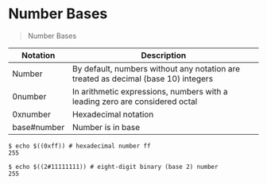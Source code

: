 # Number Bases

> Number Bases

| Notation    | Description |
|-------------|-------------|
| Number      | By default, numbers without any notation are treated as decimal (base 10) integers |
| 0number     | In arithmetic expressions, numbers with a leading zero are considered octal |
| 0xnumber    | Hexadecimal notation |
| base#number | Number is in base |

```
$ echo $((0xff)) # hexadecimal number ff
255

$ echo $((2#11111111)) # eight-digit binary (base 2) number
255
```
